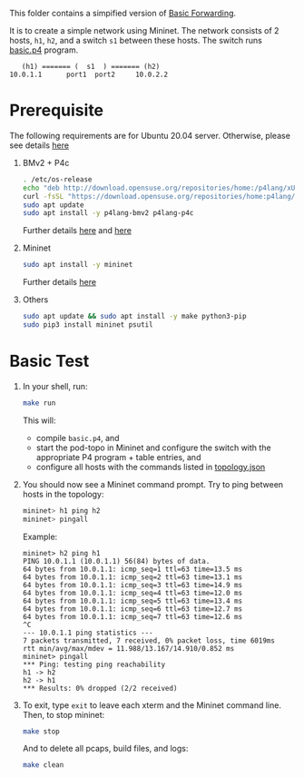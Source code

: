 This folder contains a simpified version of [Basic Forwarding](https://github.com/p4lang/tutorials/blob/d007dc4b95200afd6f9b7055fbc9cc7ff927ef35/exercises/basic/README.md).

It is to create a simple network using Mininet. The network consists of 2 hosts, 
`h1`, `h2`, and a switch `s1` between these hosts. The switch runs [basic.p4](./basic.p4) program.


```
   (h1) ======= (  s1  ) ======= (h2)
10.0.1.1      port1  port2     10.0.2.2
```

# Prerequisite
   The following requirements are for Ubuntu 20.04 server. Otherwise, please see details [here](https://github.com/p4lang/tutorials#obtaining-required-software)

1. BMv2 + P4c
   ```bash
   . /etc/os-release
   echo "deb http://download.opensuse.org/repositories/home:/p4lang/xUbuntu_${VERSION_ID}/ /" | sudo tee /etc/apt/sources.list.d/home:p4lang.list
   curl -fsSL "https://download.opensuse.org/repositories/home:p4lang/xUbuntu_${VERSION_ID}/Release.key" | gpg --dearmor | sudo tee /etc/apt/trusted.gpg.d/home_p4lang.gpg > /dev/null
   sudo apt update
   sudo apt install -y p4lang-bmv2 p4lang-p4c
   ```

   Further details [here](https://github.com/p4lang/behavioral-model?tab=readme-ov-file#installing-bmv2)
   and [here](https://github.com/p4lang/p4c?tab=readme-ov-file#ubuntu)

2. Mininet
   ```bash
   sudo apt install -y mininet
   ```

   Further details [here](https://mininet.org/download/#option-3-installation-from-packages)

3. Others
   ```bash
   sudo apt update && sudo apt install -y make python3-pip
   sudo pip3 install mininet psutil
   ```


# Basic Test
1. In your shell, run:
   ```bash
   make run
   ```
   This will:
   * compile `basic.p4`, and
   * start the pod-topo in Mininet and configure the switch with
   the appropriate P4 program + table entries, and
   * configure all hosts with the commands listed in
   [topology.json](./topology.json)

2. You should now see a Mininet command prompt. Try to ping between
   hosts in the topology:
   ```bash
   mininet> h1 ping h2
   mininet> pingall
   ```

   Example:
   ```
   mininet> h2 ping h1
   PING 10.0.1.1 (10.0.1.1) 56(84) bytes of data.
   64 bytes from 10.0.1.1: icmp_seq=1 ttl=63 time=13.5 ms
   64 bytes from 10.0.1.1: icmp_seq=2 ttl=63 time=13.1 ms
   64 bytes from 10.0.1.1: icmp_seq=3 ttl=63 time=14.9 ms
   64 bytes from 10.0.1.1: icmp_seq=4 ttl=63 time=12.0 ms
   64 bytes from 10.0.1.1: icmp_seq=5 ttl=63 time=13.4 ms
   64 bytes from 10.0.1.1: icmp_seq=6 ttl=63 time=12.7 ms
   64 bytes from 10.0.1.1: icmp_seq=7 ttl=63 time=12.6 ms
   ^C
   --- 10.0.1.1 ping statistics ---
   7 packets transmitted, 7 received, 0% packet loss, time 6019ms
   rtt min/avg/max/mdev = 11.988/13.167/14.910/0.852 ms
   mininet> pingall
   *** Ping: testing ping reachability
   h1 -> h2 
   h2 -> h1 
   *** Results: 0% dropped (2/2 received)
   ```

3. To exit, type `exit` to leave each xterm and the Mininet command line.
   Then, to stop mininet:
   ```bash
   make stop
   ```
   And to delete all pcaps, build files, and logs:
   ```bash
   make clean
   ```
